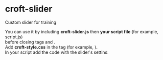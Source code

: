 # croft-slider
Custom slider for training

You can use it by including <b>croft-slider.js</b> then <b>your script file </b>(for example, script.js)<br> before closing tags </body> and </html>.<br>
Add <b>croft-style.css</b> in the <head> tag (for example, <link rel="stylesheet" href="css/style.css">).<br>
In your script add the code with the slider's settins:<br>
<pre>
<script>
   new CroftSlider({
      slider: '.slider',     // insert your slider class
      slide: '.slide',       // insert your slide class
      slidesPadding: 10,     // paddings between slides (in pixels)
      slidesToShow: 3,       // count of slides on the page
      slidesToScroll: 3,     // how many slides do you want to scroll
      variableHeight: false, // different slide heights, check true/false
      autoplayDelay: 4000,   // delay before a slide moving
      arrows: true,          // show arrows (default = true)
      dots: false,           // show dots (defauot = false)
   });
 </script>
 </pre>
